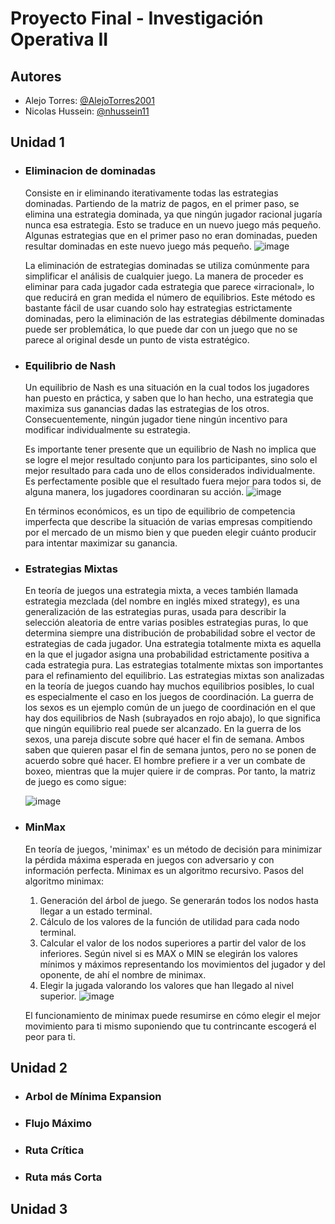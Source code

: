 # Proyecto Final - Investigación Operativa II


## Autores
- Alejo Torres: [@AlejoTorres2001](https://www.github.com/alejotorres2001)
- Nicolas Hussein: [@nhussein11](https://www.github.com/nhussein11)

## Unidad 1

- ### Eliminacion de dominadas
  Consiste en ir eliminando iterativamente todas las estrategias dominadas. Partiendo de la matriz de pagos, en el primer paso, se elimina una estrategia dominada, ya que ningún jugador racional jugaría nunca esa estrategia. Esto se traduce en un nuevo juego más pequeño. Algunas estrategias que en el primer paso no eran dominadas, pueden resultar dominadas en este nuevo juego más pequeño. 
  ![image](https://user-images.githubusercontent.com/80422357/200175409-54be9636-d519-44be-a493-1277b06af490.png)
  
  La eliminación de estrategias dominadas se utiliza comúnmente para simplificar el análisis de cualquier juego. La manera de proceder es eliminar para cada jugador cada estrategia que parece «irracional», lo que reducirá en gran medida el número de equilibrios. Este método es bastante fácil de usar cuando solo hay estrategias estrictamente dominadas, pero la eliminación de las estrategias débilmente dominadas puede ser problemática, lo que puede dar con un juego que no se parece al original desde un punto de vista estratégico.
- ### Equilibrio de Nash
   Un equilibrio de Nash es una situación en la cual todos los jugadores han puesto en práctica, y saben que lo han hecho, una estrategia que maximiza sus ganancias dadas las estrategias de los otros. Consecuentemente, ningún jugador tiene ningún incentivo para modificar individualmente su estrategia.

  Es importante tener presente que un equilibrio de Nash no implica que se logre el mejor resultado conjunto para los participantes, sino solo el mejor resultado para cada uno de ellos considerados individualmente. Es perfectamente posible que el resultado fuera mejor para todos si, de alguna manera, los jugadores coordinaran su acción.
  ![image](https://user-images.githubusercontent.com/80422357/200175545-0873623d-9808-4280-85aa-489f238703ba.png)

  En términos económicos, es un tipo de equilibrio de competencia imperfecta que describe la situación de varias empresas compitiendo por el mercado de un mismo bien y que pueden elegir cuánto producir para intentar maximizar su ganancia.
- ### Estrategias Mixtas
  En teoría de juegos una estrategia mixta, a veces también llamada estrategia mezclada (del nombre en inglés mixed strategy), es una generalización de las estrategias puras, usada para describir la selección aleatoria de entre varias posibles estrategias puras, lo que determina siempre una distribución de probabilidad sobre el vector de estrategias de cada jugador. Una estrategia totalmente mixta es aquella en la que el jugador asigna una probabilidad estrictamente positiva a cada estrategia pura. Las estrategias totalmente mixtas son importantes para el refinamiento del equilibrio.
  Las estrategias mixtas son analizadas en la teoría de juegos cuando hay muchos equilibrios posibles, lo cual es especialmente el caso en los juegos de coordinación. La guerra de los sexos es un ejemplo común de un juego de coordinación en el que hay dos equilibrios de Nash (subrayados en rojo abajo), lo que significa que ningún equilibrio real puede ser alcanzado.
  En la guerra de los sexos, una pareja discute sobre qué hacer el fin de semana. Ambos saben que quieren pasar el fin de semana juntos, pero no se ponen de acuerdo sobre qué hacer. El hombre prefiere ir a ver un combate de boxeo, mientras que la mujer quiere ir de compras. Por tanto, la matriz de juego es como sigue:
  
  ![image](https://user-images.githubusercontent.com/80422357/200175659-48b2bbd9-f11c-4d71-865b-156a71fe840d.png)

- ### MinMax
  En teoría de juegos, 'minimax' es un método de decisión para minimizar la pérdida máxima esperada en juegos con adversario y con información perfecta. Minimax es un algoritmo recursivo.
  Pasos del algoritmo minimax:
  1. Generación del árbol de juego. Se generarán todos los nodos hasta llegar a un estado terminal.
  2. Cálculo de los valores de la función de utilidad para cada nodo terminal.
  3. Calcular el valor de los nodos superiores a partir del valor de los inferiores. Según nivel si es MAX o MIN se elegirán los valores mínimos y máximos representando los movimientos del jugador y del oponente, de ahí el nombre de minimax.
  4. Elegir la jugada valorando los valores que han llegado al nivel superior.
  ![image](https://user-images.githubusercontent.com/80422357/200175737-c1d4c988-d8ac-4b26-8fbc-4d653f74bdb2.png)

  El funcionamiento de minimax puede resumirse en cómo elegir el mejor movimiento para ti mismo suponiendo que tu contrincante escogerá el peor para ti.
  
## Unidad 2

- ### Arbol de Mínima Expansion
- ### Flujo Máximo
- ### Ruta Crítica
- ### Ruta más Corta

## Unidad 3
